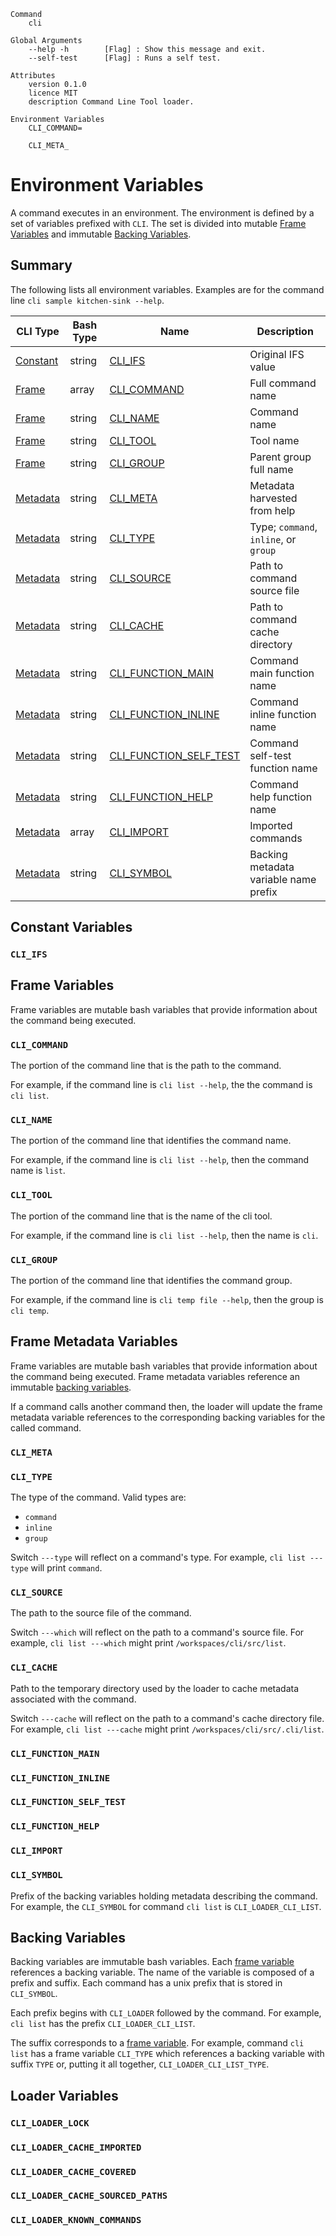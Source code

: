 ```
Command
    cli

Global Arguments
    --help -h        [Flag] : Show this message and exit.
    --self-test      [Flag] : Runs a self test.

Attributes
    version 0.1.0
    licence MIT
    description Command Line Tool loader.

Environment Variables
    CLI_COMMAND=

    CLI_META_
```

# Environment Variables
A command executes in an environment. The environment is defined by a set of variables prefixed with `CLI`. The set is divided into mutable [Frame Variables](#frame-variables) and immutable [Backing Variables](#backing-variables).

## Summary
The following lists all environment variables. Examples are for the command line `cli sample kitchen-sink --help`.

CLI Type | Bash Type | Name | Description
--- | --- | --- | ---
[Constant](#constant-variables) | string | [CLI_IFS](#cliifs) | Original IFS value
[Frame](#frame-variables) | array | [CLI_COMMAND](#clicommand) | Full command name
[Frame](#frame-variables) | string | [CLI_NAME](#clicommandname) | Command name
[Frame](#frame-variables) | string | [CLI_TOOL](#cliname) | Tool name
[Frame](#frame-variables) | string | [CLI_GROUP](#cligroup) | Parent group full name
[Metadata](#frame-metadata-variables) | string | [CLI_META](#climeta) | Metadata harvested from help |
[Metadata](#frame-metadata-variables) | string | [CLI_TYPE](#clitype) | Type; `command`, `inline`, or `group`
[Metadata](#frame-metadata-variables) | string | [CLI_SOURCE](#clisource) | Path to command source file
[Metadata](#frame-metadata-variables) | string | [CLI_CACHE](#clicache) | Path to command cache directory
[Metadata](#frame-metadata-variables) | string | [CLI_FUNCTION_MAIN](#clifunctionmain) | Command main function name
[Metadata](#frame-metadata-variables) | string | [CLI_FUNCTION_INLINE](#clifunctioninline) | Command inline function name
[Metadata](#frame-metadata-variables) | string | [CLI_FUNCTION_SELF_TEST](#clifunctionselftest) | Command self-test function name
[Metadata](#frame-metadata-variables) | string | [CLI_FUNCTION_HELP](#clifunctionhelp) | Command help function name
[Metadata](#frame-metadata-variables) | array | [CLI_IMPORT](#cliimport) | Imported commands |
[Metadata](#frame-metadata-variables) | string | [CLI_SYMBOL](#clisymbol) | Backing metadata variable name prefix |

## Constant Variables

### `CLI_IFS`

## Frame Variables
Frame variables are mutable bash variables that provide information about the command being executed. 


### `CLI_COMMAND` 
The portion of the command line that is the path to the command. 

For example, if the command line is `cli list --help`, the the command is `cli list`.

### `CLI_NAME` 
The portion of the command line that identifies the command name. 

For example, if the command line is `cli list --help`, then the command name is `list`.

### `CLI_TOOL` 
The portion of the command line that is the name of the cli tool. 

For example, if the command line is `cli list --help`, then the name is `cli`.

### `CLI_GROUP` 
The portion of the command line that identifies the command group. 

For example, if the command line is `cli temp file --help`, then the group is `cli temp`.

## Frame Metadata Variables
Frame variables are mutable bash variables that provide information about the command being executed. Frame metadata variables reference an immutable [backing variables](#backing-variables). 

If a command calls another command then, the loader will update the frame metadata variable references to the corresponding backing variables for the called command.

### `CLI_META`

### `CLI_TYPE` 
The type of the command. Valid types are:
- `command`
- `inline`
- `group`

Switch `---type` will reflect on a command's type. For example, `cli list ---type` will print `command`.

### `CLI_SOURCE` 
The path to the source file of the command.

Switch `---which` will reflect on the path to a command's source file. For example, `cli list ---which` might print `/workspaces/cli/src/list`.

### `CLI_CACHE` 
Path to the temporary directory used by the loader to cache metadata associated with the command.

Switch `---cache` will reflect on the path to a command's cache directory file. For example, `cli list ---cache` might print `/workspaces/cli/src/.cli/list`.

### `CLI_FUNCTION_MAIN`

### `CLI_FUNCTION_INLINE`

### `CLI_FUNCTION_SELF_TEST`

### `CLI_FUNCTION_HELP`

### `CLI_IMPORT`

### `CLI_SYMBOL` 
Prefix of the backing variables holding metadata describing the command. For example, the `CLI_SYMBOL` for command `cli list` is `CLI_LOADER_CLI_LIST`. 

## Backing Variables 
Backing variables are immutable bash variables. Each [frame variable](#frame-variables) references a backing variable. The name of the variable is composed of a prefix and suffix. Each command has a unix prefix that is stored in `CLI_SYMBOL`. 

Each prefix begins with `CLI_LOADER` followed by the command. For example, `cli list` has the prefix `CLI_LOADER_CLI_LIST`. 

The suffix corresponds to a [frame variable](#frame-variables). For example, command `cli list` has a frame variable `CLI_TYPE` which references a backing variable with suffix `TYPE` or, putting it all together, `CLI_LOADER_CLI_LIST_TYPE`. 

## Loader Variables

### `CLI_LOADER_LOCK`
### `CLI_LOADER_CACHE_IMPORTED`
### `CLI_LOADER_CACHE_COVERED`
### `CLI_LOADER_CACHE_SOURCED_PATHS`
### `CLI_LOADER_KNOWN_COMMANDS`

